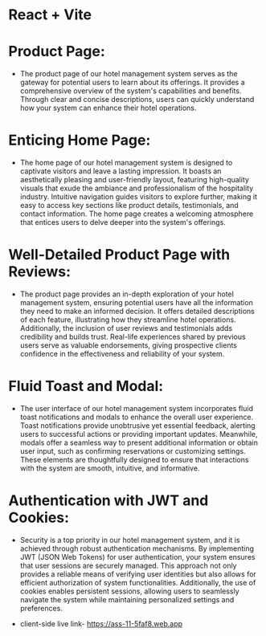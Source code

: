 # React + Vite


# Product Page:

- The product page of our hotel management system serves as the gateway for potential users to learn about its offerings. It provides a comprehensive overview of the system's capabilities and benefits.  Through clear and concise descriptions, users can quickly understand how your system can enhance their hotel operations.

# Enticing Home Page:

 - The home page of our hotel management system is designed to captivate visitors and leave a lasting impression. It boasts an aesthetically pleasing and user-friendly layout, featuring high-quality visuals that exude the ambiance and professionalism of the hospitality industry. Intuitive navigation guides visitors to explore further, making it easy to access key sections like product details, testimonials, and contact information. The home page creates a welcoming atmosphere that entices users to delve deeper into the system's offerings.

# Well-Detailed Product Page with Reviews:

- The product page provides an in-depth exploration of your hotel management system, ensuring potential users have all the information they need to make an informed decision. It offers detailed descriptions of each feature, illustrating how they streamline hotel operations. Additionally, the inclusion of user reviews and testimonials adds credibility and builds trust. Real-life experiences shared by previous users serve as valuable endorsements, giving prospective clients confidence in the effectiveness and reliability of your system.

# Fluid Toast and Modal:

- The user interface of our hotel management system incorporates fluid toast notifications and modals to enhance the overall user experience. Toast notifications provide unobtrusive yet essential feedback, alerting users to successful actions or providing important updates. Meanwhile, modals offer a seamless way to present additional information or obtain user input, such as confirming reservations or customizing settings. These elements are thoughtfully designed to ensure that interactions with the system are smooth, intuitive, and informative.

# Authentication with JWT and Cookies:

- Security is a top priority in our hotel management system, and it is achieved through robust authentication mechanisms. By implementing JWT (JSON Web Tokens) for user authentication, your system ensures that user sessions are securely managed. This approach not only provides a reliable means of verifying user identities but also allows for efficient authorization of system functionalities. Additionally, the use of cookies enables persistent sessions, allowing users to seamlessly navigate the system while maintaining personalized settings and preferences.


- client-side live link- https://ass-11-5faf8.web.app